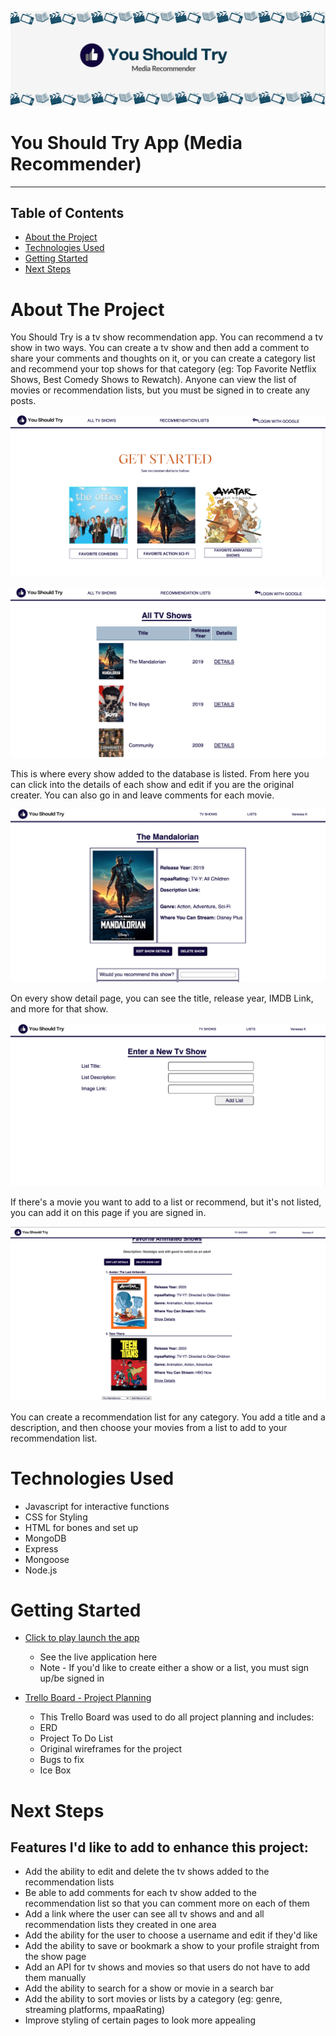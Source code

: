 ![You Should Try Banner](public/images/readme/readmebanner.png)
# You Should Try App (Media Recommender)
---
## Table of Contents

* [About the Project](#about-the-project)
* [Technologies Used](#technologies-used)
* [Getting Started](#getting-started)
* [Next Steps](#next-steps)


# About The Project
You Should Try is a tv show recommendation app. You can recommend a tv show in two ways. You can create a tv show and then add a comment to share your comments and thoughts on it, or you can create a category list and recommend your top shows for that category (eg: Top Favorite Netflix Shows, Best Comedy Shows to Rewatch). Anyone can view the list of movies or recommendation lists, but you must be signed in to create any posts.

![Homepage](public/images/readme/homepage.png)

![All TV Shows Page](public/images/readme/allshows.png)

This is where every show added to the database is listed. From here you can click into the details of each show and edit if you are the original creater. You can also go in and leave comments for each movie.

![TV Show Detail Page](public/images/readme/showdetailpage.png)

On every show detail page, you can see the title, release year, IMDB Link, and more for that show.

![Add a TV Show that's not listed](public/images/readme/createshow.png)

If there's a movie you want to add to a list or recommend, but it's not listed, you can add it on this page if you are signed in.

![Recommendation List](public/images/readme/reclistadd.png)

You can create a recommendation list for any category. You add a title and a description, and then choose your  movies from a list to add to your recommendation list.

# Technologies Used

* Javascript for interactive functions
* CSS for Styling
* HTML for bones and set up
* MongoDB
* Express
* Mongoose
* Node.js


# Getting Started

* [Click to play launch the app](http://localhost:3000/)
    * See the live application here
    * Note - If you'd like to create either a show or a list, you must sign up/be signed in

* [Trello Board - Project Planning](https://trello.com/b/flfEQG2v/sei-project-2)
    * This Trello Board was used to do all project planning and includes:
    * ERD
    * Project To Do List
    * Original wireframes for the project
    * Bugs to fix
    * Ice Box 

# Next Steps

## Features I'd like to add to enhance this project:

* Add the ability to edit and delete the tv shows added to the recommendation lists
* Be able to add comments for each tv show added to the recommendation list so that you can comment more on each of them
* Add a link where the user can see all tv shows and and all recommendation lists they created in one area
* Add the ability for the user to choose a username and edit if they'd like
* Add the ability to save or bookmark a show to your profile straight from the show page
* Add an API for tv shows and movies so that users do not have to add them manually
* Add the ability to search for a show or movie in a search bar
* Add the ability to sort movies or lists by a category (eg: genre, streaming platforms, mpaaRating)
* Improve styling of certain pages to look more appealing